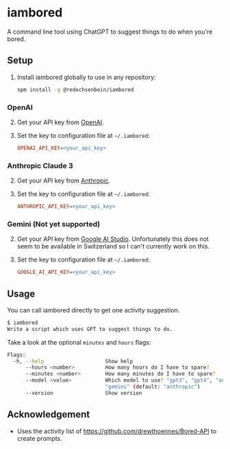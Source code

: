 # iambored
A command line tool using ChatGPT to suggest things to do when you're bored.

## Setup

1. Install iambored globally to use in any repository:

   ```sh
   npm install -g @redochsenbein/iambored
   ```

### OpenAI

2. Get your API key from [OpenAI](https://platform.openai.com/account/api-keys).

3. Set the key to configuration file at `~/.iambored`:

   ```ini
   OPENAI_API_KEY=<your_api_key>
   ```

### Anthropic Claude 3

2. Get your API key from [Anthropic](https://console.anthropic.com/settings/keys).

3. Set the key to configuration file at `~/.iambored`:

   ```ini
   ANTHROPIC_API_KEY=<your_api_key>
   ```

### Gemini (Not yet supported)

2. Get your API key from [Google AI Studio](https://aistudio.google.com/app/apikey). Unfortunately this does not seem to be available in Switzerland so I can't currently work on this. 

3. Set the key to configuration file at `~/.iambored`:

   ```ini
   GOOGLE_AI_API_KEY=<your_api_key>
   ```

## Usage

You can call iambored directly to get one activity suggestion. 

```bash
$ iambored 
Write a script which uses GPT to suggest things to do.
```

Take a look at the optional `minutes` and `hours` flags:
```bash
Flags:
  -h, --help                    Show help                                                 
      --hours <number>          How many hours do I have to spare?                        
      --minutes <number>        How many minutes do I have to spare?                      
      --model <value>           Which model to use? "gpt3", "gpt4", "anthropic" or        
                                "gemini" (default: "anthropic")                           
      --version                 Show version
```

## Acknowledgement

* Uses the activity list of https://github.com/drewthoennes/Bored-API to create prompts.
